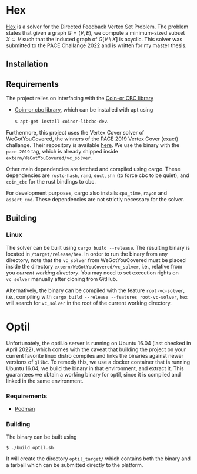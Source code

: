 # Hex
[Hex](https://en.wikipedia.org/wiki/Hex_(Discworld)) is a solver for the Directed Feedback Vertex Set Problem. The problem states that given a graph $G = (V, E)$, we
compute a minimum-sized subset $X \subseteq V$ such that the induced graph of $G[V \setminus X]$ is acyclic. This solver was submitted to the PACE Challange 2022 and is written for my master thesis. 

## Installation

## Requirements
The project relies on interfacing with the [Coin-or CBC library](https://github.com/coin-or/COIN-OR-OptimizationSuite)
* [Coin-or cbc library](https://github.com/coin-or/COIN-OR-OptimizationSuite), which can be installed with apt using 
    
    ```$ apt-get install coinor-libcbc-dev```.

Furthermore, this project uses the Vertex Cover solver of WeGotYouCovered, the winners of the PACE 2019 Vertex Cover (exact) challange. Their repository is available [here](https://github.com/KarlsruheMIS/pace-2019). We use the binary with the `pace-2019` tag, which is already shipped inside `extern/WeGotYouCovered/vc_solver`.

Other main dependencies are fetched and compiled using cargo. These dependencies are `rustc-hash`, `rand`, `duct`, `shh` (to force cbc to be quiet), and `coin_cbc` for the rust bindings to cbc.

For development purposes, cargo also installs `cpu_time`, `rayon` and `assert_cmd`. These dependencies are not strictly necessary for the solver.

## Building
### Linux
The solver can be built using `cargo build --release`. The resulting binary is located in `/target/release/hex`. In order to run the binary from any directory, note that the `vc_solver` from WeGotYouCovered must be placed inside the directory `extern/WeGotYouCovered/vc_solver`, i.e., relative from you *current working directory*. You may need to set execution rights on `vc_solver` manually after cloning from GitHub. 

Alternatively, the binary can be compiled with the feature `root-vc-solver`, i.e., compiling with `cargo build --release --features root-vc-solver`, `hex` will search for `vc_solver` in the root of the current working directory. 

# Optil
Unfortunately, the optil.io server is running on Ubuntu 16.04 (last checked in April 2022), which comes with the caveat that building the project on your current favorite linux distro compiles and links the binaries against newer versions of `glibc`. To remedy this, we use a docker container that is running Ubuntu 16.04, we build the binary in that environment, and extract it. This guarantees we obtain a working binary for optil, since it is compiled and linked in the same environment.

### Requirements
* [Podman](https://podman.io/getting-started/installation)

### Building
The binary can be built using 
```
$ ./build_optil.sh
```
It will create the directory `optil_target/` which contains both the binary and a tarball which can be submitted directly to the platform. 